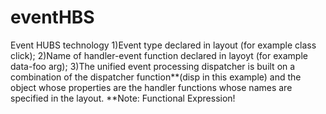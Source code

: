 # eventHBS

Event HUBS technology
1)Event type declared in layout (for example class click);
2)Name of handler-event function declared in layoyt (for example data-foo arg);
3)The unified event processing dispatcher is built on a combination of the dispatcher function**(disp in this example) and the object whose properties are the handler functions whose names are specified in the layout.
**Note: Functional Expression!
